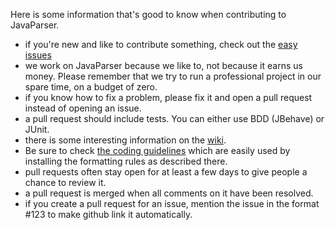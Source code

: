 Here is some information that's good to know when contributing to JavaParser.

- if you're new and like to contribute something, check out the [easy issues](https://github.com/javaparser/javaparser/labels/Easy)
- we work on JavaParser because we like to, not because it earns us money. Please remember that we try to run a professional project in our spare time, on a budget of zero.
- if you know how to fix a problem, please fix it and open a pull request instead of opening an issue.
- a pull request should include tests. You can either use BDD (JBehave) or JUnit.
- there is some interesting information on the [wiki](https://github.com/javaparser/javaparser/wiki).
- Be sure to check [the coding guidelines](https://github.com/javaparser/javaparser/wiki/Coding-Guidelines) which are easily used by installing the formatting rules as described there.
- pull requests often stay open for at least a few days to give people a chance to review it.
- a pull request is merged when all comments on it have been resolved. 
- if you create a pull request for an issue, mention the issue in the format #123 to make github link it automatically.
